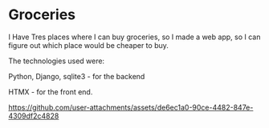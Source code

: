 # Groceries

I Have Tres places where I can buy groceries, so I made a web app, so I can figure out which place would be cheaper to buy.

The technologies used were:

Python, Django, sqlite3 - for the backend

HTMX - for the front end. 



https://github.com/user-attachments/assets/de6ec1a0-90ce-4482-847e-4309df2c4828

